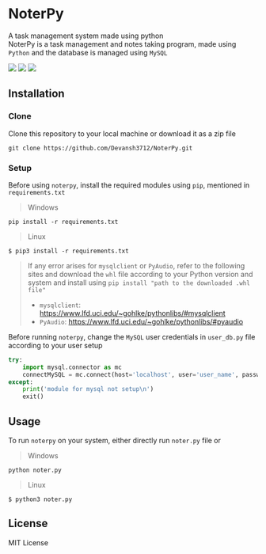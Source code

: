 # NoterPy
A task management system made using python	
NoterPy is a task management and notes taking program, made using `Python` and the database is managed using `MySQL`

<img src="https://img.shields.io/badge/python%20-%2314354C.svg?&style=for-the-badge&logo=python&logoColor=white"/> <img src="https://camo.githubusercontent.com/4524c09f8c821218b3c602e3e5a222ce00c290c2f87e264b40f398a6b486bd91/68747470733a2f2f696d672e736869656c64732e696f2f62616467652f6d7973716c2d2532333030303030662e7376673f267374796c653d666f722d7468652d6261646765266c6f676f3d6d7973716c266c6f676f436f6c6f723d7768697465"/> <img src = "https://img.shields.io/static/v1?style=for-the-badge&label=CREATED%20BY&message=devansh&color=000000">

## Installation

### Clone

Clone this repository to your local machine or download it as a zip file 

```console
git clone https://github.com/Devansh3712/NoterPy.git
```

### Setup

Before using `noterpy`, install the required modules using `pip`, mentioned in `requirements.txt`

> Windows
```console
pip install -r requirements.txt
```
> Linux
```console
$ pip3 install -r requirements.txt
```
> If any error arises for `mysqlclient` or `PyAudio`, refer to the following sites and download the `whl` file according to your Python version and system and install using `pip install "path to the downloaded .whl file"`
> - `mysqlclient`: https://www.lfd.uci.edu/~gohlke/pythonlibs/#mysqlclient
> - `PyAudio`: https://www.lfd.uci.edu/~gohlke/pythonlibs/#pyaudio

Before running `noterpy`, change the `MySQL` user credentials in `user_db.py` file according to your user setup

```python
try:
	import mysql.connector as mc
	connectMySQL = mc.connect(host='localhost', user='user_name', password='user_password')
except:
	print('module for mysql not setup\n')
	exit()
```

## Usage

To run `noterpy` on your system, either directly run `noter.py` file or

> Windows
```console
python noter.py
```
> Linux
```console
$ python3 noter.py
```
## License

MIT License
